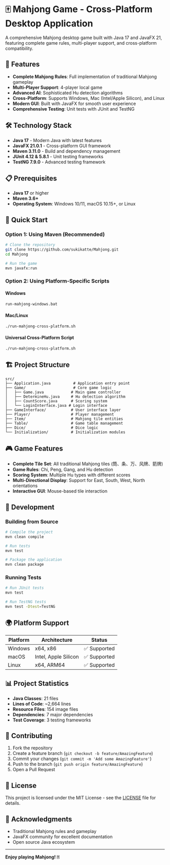 # 🀄️ Mahjong Game - Cross-Platform Desktop Application

A comprehensive Mahjong desktop game built with Java 17 and JavaFX 21, featuring complete game rules, multi-player support, and cross-platform compatibility.

## 🚀 Features

- **Complete Mahjong Rules**: Full implementation of traditional Mahjong gameplay
- **Multi-Player Support**: 4-player local game
- **Advanced AI**: Sophisticated Hu detection algorithms
- **Cross-Platform**: Supports Windows, Mac (Intel/Apple Silicon), and Linux
- **Modern GUI**: Built with JavaFX for smooth user experience
- **Comprehensive Testing**: Unit tests with JUnit and TestNG

## 🛠️ Technology Stack

- **Java 17** - Modern Java with latest features
- **JavaFX 21.0.1** - Cross-platform GUI framework
- **Maven 3.11.0** - Build and dependency management
- **JUnit 4.12 & 5.8.1** - Unit testing frameworks
- **TestNG 7.9.0** - Advanced testing framework

## 📋 Prerequisites

- **Java 17** or higher
- **Maven 3.6+**
- **Operating System**: Windows 10/11, macOS 10.15+, or Linux

## 🚀 Quick Start

### Option 1: Using Maven (Recommended)
```bash
# Clone the repository
git clone https://github.com/sukikatte/Mahjong.git
cd Mahjong

# Run the game
mvn javafx:run
```

### Option 2: Using Platform-Specific Scripts

#### Windows
```cmd
run-mahjong-windows.bat
```

#### Mac/Linux
```bash
./run-mahjong-cross-platform.sh
```

#### Universal Cross-Platform Script
```bash
./run-mahjong-cross-platform.sh
```

## 🏗️ Project Structure

```
src/
├── Application.java          # Application entry point
├── Game/                     # Core game logic
│   ├── Game.java            # Main game controller
│   ├── DetermineHu.java     # Hu detection algorithm
│   ├── CountScore.java      # Scoring system
│   └── LoginInterface.java # Login interface
├── GameInterface/           # User interface layer
├── Player/                  # Player management
├── Item/                    # Mahjong tile entities
├── Table/                   # Game table management
├── Dice/                    # Dice logic
└── Initialization/          # Initialization modules
```

## 🎮 Game Features

- **Complete Tile Set**: All traditional Mahjong tiles (筒、条、万、风牌、箭牌)
- **Game Rules**: Chi, Peng, Gang, and Hu detection
- **Scoring System**: Multiple Hu types with different scores
- **Multi-Directional Display**: Support for East, South, West, North orientations
- **Interactive GUI**: Mouse-based tile interaction

## 🔧 Development

### Building from Source
```bash
# Compile the project
mvn clean compile

# Run tests
mvn test

# Package the application
mvn clean package
```

### Running Tests
```bash
# Run JUnit tests
mvn test

# Run TestNG tests
mvn test -Dtest=TestNG
```

## 🌍 Platform Support

| Platform | Architecture | Status |
|----------|-------------|--------|
| Windows  | x64, x86    | ✅ Supported |
| macOS    | Intel, Apple Silicon | ✅ Supported |
| Linux    | x64, ARM64  | ✅ Supported |

## 📊 Project Statistics

- **Java Classes**: 21 files
- **Lines of Code**: ~2,664 lines
- **Resource Files**: 154 image files
- **Dependencies**: 7 major dependencies
- **Test Coverage**: 3 testing frameworks

## 🤝 Contributing

1. Fork the repository
2. Create a feature branch (`git checkout -b feature/AmazingFeature`)
3. Commit your changes (`git commit -m 'Add some AmazingFeature'`)
4. Push to the branch (`git push origin feature/AmazingFeature`)
5. Open a Pull Request

## 📝 License

This project is licensed under the MIT License - see the [LICENSE](LICENSE) file for details.

## 🙏 Acknowledgments

- Traditional Mahjong rules and gameplay
- JavaFX community for excellent documentation
- Open source Java ecosystem

---

**Enjoy playing Mahjong! 🀄️**

